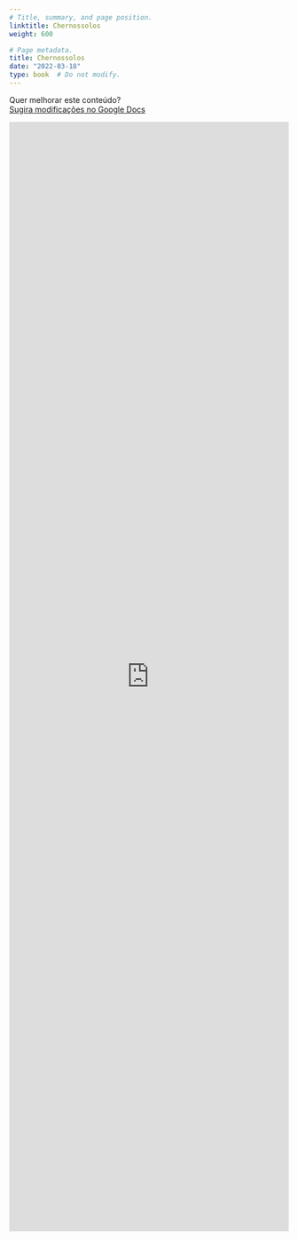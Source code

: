 ```yaml
---
# Title, summary, and page position.
linktitle: Chernossolos
weight: 600

# Page metadata.
title: Chernossolos
date: "2022-03-18"
type: book  # Do not modify.
---
```


Quer melhorar este conteúdo?<br>
[<i class="fa fa-edit" aria-hidden="true"></i> Sugira modificações no Google Docs][edit]

[edit]: https://docs.google.com/document/d/1ZowXgjLvl6f-QRjxSEv8ozfWYMtlMq3HsV53kJhTWeM/edit?usp=sharing

<iframe frameborder="0" style="width: 100%; height: 2000px" src="https://docs.google.com/document/d/e/2PACX-1vQ1ZtENZQvEkLIFthwYu1PRdkGJhHq_mO4UTEk4UusHH2Ook7uBcNqq5STHYTiTXCdyFAYOyXWh_0Do/pub?embedded=true"></iframe>
